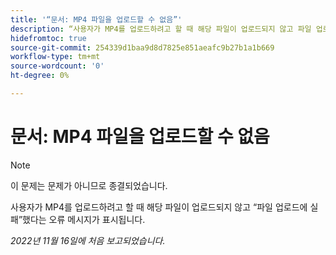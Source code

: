 ```yaml
---
title: '“문서: MP4 파일을 업로드할 수 없음”'
description: “사용자가 MP4를 업로드하려고 할 때 해당 파일이 업로드되지 않고 파일 업로드에 실패했다는 오류 메시지가 표시됩니다.”
hidefromtoc: true
source-git-commit: 254339d1baa9d8d7825e851aeafc9b27b1a1b669
workflow-type: tm+mt
source-wordcount: '0'
ht-degree: 0%

---
```



# 문서: MP4 파일을 업로드할 수 없음

>[!NOTE]
>
>이 문제는 문제가 아니므로 종결되었습니다.

사용자가 MP4를 업로드하려고 할 때 해당 파일이 업로드되지 않고 “파일 업로드에 실패”했다는 오류 메시지가 표시됩니다.

_2022년 11월 16일에 처음 보고되었습니다._

